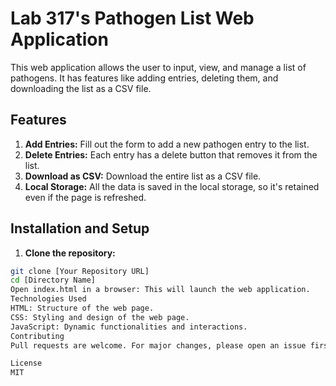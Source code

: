 # Lab 317's Pathogen List Web Application

This web application allows the user to input, view, and manage a list of pathogens. It has features like adding entries, deleting them, and downloading the list as a CSV file.

## Features

1. **Add Entries:** Fill out the form to add a new pathogen entry to the list.
2. **Delete Entries:** Each entry has a delete button that removes it from the list.
3. **Download as CSV:** Download the entire list as a CSV file.
4. **Local Storage:** All the data is saved in the local storage, so it's retained even if the page is refreshed.

## Installation and Setup

1. **Clone the repository:** 

```bash
git clone [Your Repository URL]
cd [Directory Name]
Open index.html in a browser: This will launch the web application.
Technologies Used
HTML: Structure of the web page.
CSS: Styling and design of the web page.
JavaScript: Dynamic functionalities and interactions.
Contributing
Pull requests are welcome. For major changes, please open an issue first to discuss what you would like to change.

License
MIT
